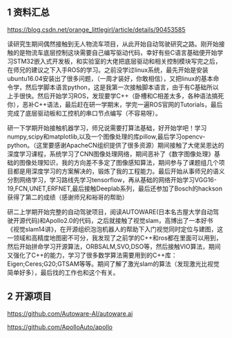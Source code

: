 ## 1  资料汇总

https://blog.csdn.net/orange_littlegirl/article/details/90453585


读研究生期间偶然接触到无人物流车项目，从此开始自动驾驶研究之路。刚开始接触的是物流车底层控制这块需要自己编写驱动代码，幸好有些C语言基础便开始学习STM32嵌入式开发板，和实验室的大佬把底层驱动和相关控制模块写完之后，在师兄的建议之下入手ROS的学习。之前没学过linux系统，最先开始是安装ubuntu16.04安装出了很多问题，（一周才装好，你敢相信），又把linux的基本命令学，然后学脚本语言python，这是我第一次接触脚本语言，由于有C基础所以上手很快。然后开始学习ROS，发现要学C++（卧槽和C相差太多，各种语法搞死你），恶补C++语法，最后赶在研一学期末，学完一遍ROS官网的Tutorials，最后完成了底层驱动板和工控机的串口节点编写（不容易呀）。

研一下学期开始接触机器学习，师兄说需要打算法基础，好开始学吧！学习numpy,scipy和matplotlib,以及一个图像处理的库pillow,最后学习opencv-python。（这里要感谢ApacheCN组织提供了很多资源）期间接触了大佬吴恩达的深度学习课程，系统学习了CNN图像处理网络，期间恶补了《数字图像处理》基础的图像处理知识，我的方向差不多定了图像感知算法，期间参与了课题组几个项目都是用深度学习的方案解决的，锻炼了我的工程能力。最后开始从事师兄的语义分割网络学习，学习路线先学习tensorflow，再从基础的网络开始学习VGG16-19,FCN,UNET,ERFNET,最后接触Deeplab系列，最后还参加了Bosch的hackson获得了第二的成绩（感谢师兄和裕哥的帮助）

研二上学期开始完整的自动驾驶项目，阅读AUTOWARE(日本名古屋大学自动驾驶开源代码)和Apollo2.0的代码，之后就接触了视觉slam，高博出了一本好书《视觉slam14讲》，在开源组织泡泡机器人的帮助下入门视觉同时定位与建图，这一领域和高精度地图密不可分，我发现了之前学的C++和ros都在里面可以用到，然后开始拼命学习开源算法，ORBSALM,SVO,DSO等，然后接触VIO算法，期间又强化了C++的能力，学习了很多数学算法需要用到的C++库：Eigen;Ceres;G20;GTSAM等等。期间了解了激光slam的算法（发现激光比视觉简单好多），最后找的工作也和这个有关。


## 2 开源项目

https://github.com/Autoware-AI/autoware.ai

https://github.com/ApolloAuto/apollo

